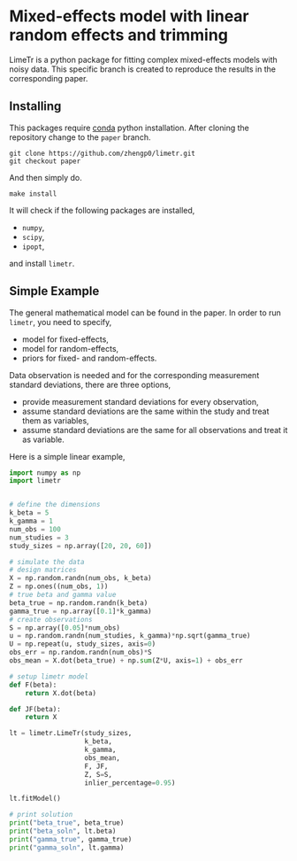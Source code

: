 # Mixed-effects model with linear random effects and trimming

LimeTr is a python package for fitting complex mixed-effects models with
noisy data. This specific branch is created to reproduce the results in the
corresponding paper.

## Installing
This packages require [conda](https://docs.conda.io/en/latest/) python
installation.
After cloning the repository change to the `paper` branch.
```
git clone https://github.com/zhengp0/limetr.git
git checkout paper
```
And then simply do.
```
make install
```
It will check if the following packages are installed,
* `numpy`,
* `scipy`,
* `ipopt`,

and install `limetr`.

## Simple Example
The general mathematical model can be found in the paper.
In order to run `limetr`, you need to specify,
* model for fixed-effects,
* model for random-effects,
* priors for fixed- and random-effects.

Data observation is needed and for the corresponding measurement standard
deviations, there are three options,
* provide measurement standard deviations for every observation,
* assume standard deviations are the same within the study and treat them
as variables,
* assume standard deviations are the same for all observations and treat it as
variable.

Here is a simple linear example,
```python
import numpy as np
import limetr


# define the dimensions
k_beta = 5
k_gamma = 1
num_obs = 100
num_studies = 3
study_sizes = np.array([20, 20, 60])

# simulate the data
# design matrices
X = np.random.randn(num_obs, k_beta)
Z = np.ones((num_obs, 1))
# true beta and gamma value
beta_true = np.random.randn(k_beta)
gamma_true = np.array([0.1]*k_gamma)
# create observations
S = np.array([0.05]*num_obs)
u = np.random.randn(num_studies, k_gamma)*np.sqrt(gamma_true)
U = np.repeat(u, study_sizes, axis=0)
obs_err = np.random.randn(num_obs)*S
obs_mean = X.dot(beta_true) + np.sum(Z*U, axis=1) + obs_err

# setup limetr model
def F(beta):
    return X.dot(beta)

def JF(beta):
    return X

lt = limetr.LimeTr(study_sizes,
                   k_beta,
                   k_gamma,
                   obs_mean,
                   F, JF,
                   Z, S=S,
                   inlier_percentage=0.95)

lt.fitModel()

# print solution
print("beta_true", beta_true)
print("beta_soln", lt.beta)
print("gamma_true", gamma_true)
print("gamma_soln", lt.gamma)
```